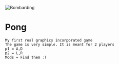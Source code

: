 ![Bombarding](http://cdn.whatismyipaddress.com/images-v4/hacking.png)

# Pong
```
My first real graphics incorporated game
The game is very simple. It is meant for 2 players
p1 = A,D
p2 = L,R
Mods = Find them :)
```
